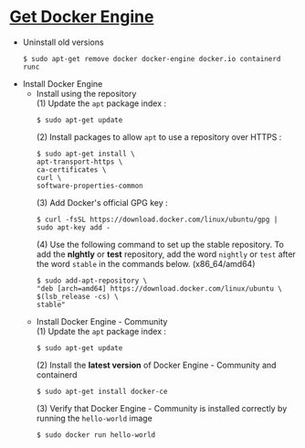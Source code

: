 # [Get Docker Engine](https://docs.docker.com/install/linux/docker-ce/ubuntu/#install-using-the-repository)

- Uninstall old versions
  ~~~
  $ sudo apt-get remove docker docker-engine docker.io containerd runc
  ~~~
- Install Docker Engine
  - Install using the repository
    <br> (1) Update the `apt` package index :
    ~~~
    $ sudo apt-get update
    ~~~
    (2) Install packages to allow `apt` to use a repository over HTTPS :
    ~~~
    $ sudo apt-get install \
    apt-transport-https \
    ca-certificates \
    curl \
    software-properties-common
    ~~~
    (3) Add Docker's official GPG key :
    ~~~
    $ curl -fsSL https://download.docker.com/linux/ubuntu/gpg | sudo apt-key add -
    ~~~
     (4) Use the following command to set up the stable repository. To add the **nlghtly** or **test** repository, add the word `nightly` or `test` after the word `stable` in the commands below. (x86_64/amd64)
    ~~~
    $ sudo add-apt-repository \
    "deb [arch=amd64] https://download.docker.com/linux/ubuntu \
    $(lsb_release -cs) \
    stable"
    ~~~
  - Install Docker Engine - Community
  <br> (1) Update the `apt` package index : 
       ~~~
       $ sudo apt-get update
       ~~~
       (2) Install the **latest version** of Docker Engine - Community and containerd
       ~~~
       $ sudo apt-get install docker-ce
       ~~~
       (3) Verify that Docker Engine - Community is installed correctly by running the `hello-world` image
       ~~~
       $ sudo docker run hello-world
       ~~~
